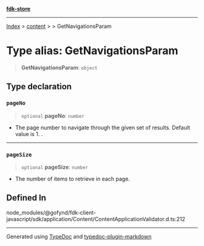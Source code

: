[**fdk-store**](../../../README.md)
***

[Index](../../../API.md) > [content](../../README.md) > [<internal>](../README.md) > GetNavigationsParam

# Type alias: GetNavigationsParam

> **GetNavigationsParam**: `object`

## Type declaration

### `pageNo`

> `optional` **pageNo**: `number`

- The page number to navigate through the given
set of results. Default value is 1. .

***

### `pageSize`

> `optional` **pageSize**: `number`

- The number of items to retrieve in each page.

## Defined In

node\_modules/@gofynd/fdk-client-javascript/sdk/application/Content/ContentApplicationValidator.d.ts:212

***
Generated using [TypeDoc](https://typedoc.org/) and [typedoc-plugin-markdown](https://www.npmjs.com/package/typedoc-plugin-markdown)
